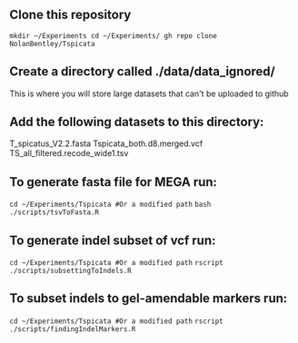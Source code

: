 ## Clone this repository
`mkdir ~/Experiments
cd ~/Experiments/
gh repo clone NolanBentley/Tspicata`

## Create a directory called ./data/data_ignored/ 
This is where you will store large datasets that can't be uploaded to github

## Add the following datasets to this directory:
T_spicatus_V2.2.fasta
Tspicata_both.d8.merged.vcf
TS_all_filtered.recode_wide1.tsv

## To generate fasta file for MEGA run:
`cd ~/Experiments/Tspicata #Or a modified path`
`bash ./scripts/tsvToFasta.R`

## To generate indel subset of vcf run:
`cd ~/Experiments/Tspicata #Or a modified path`
`rscript ./scripts/subsettingToIndels.R`

## To subset indels to gel-amendable markers run:
`cd ~/Experiments/Tspicata #Or a modified path`
`rscript ./scripts/findingIndelMarkers.R`

